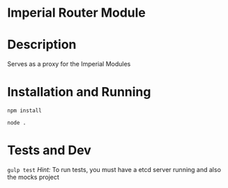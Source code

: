 # Imperial Router Module

Description
===========
Serves as a proxy for the Imperial Modules

Installation and Running
============

```npm install```

```node .```

Tests and Dev
=============
```gulp test```
*Hint:* To run tests, you must have a etcd server running and also the mocks project
